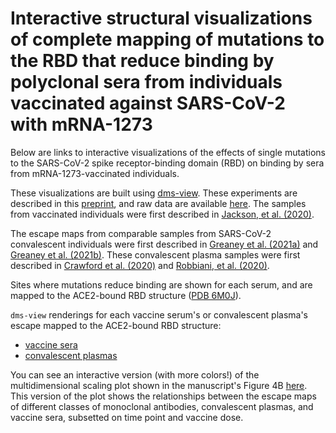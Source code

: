 # Interactive structural visualizations of complete mapping of mutations to the RBD that reduce binding by polyclonal sera from individuals vaccinated against SARS-CoV-2 with mRNA-1273

Below are links to interactive visualizations of the effects of single mutations to the SARS-CoV-2 spike receptor-binding domain (RBD) on binding by sera from mRNA-1273-vaccinated individuals.

These visualizations are built using [dms-view](https://dms-view.github.io/docs/).
These experiments are described in this [preprint](https://www.biorxiv.org/content/10.1101/2021.04.14.439844v1?ct=), and raw data are available [here](https://github.com/jbloomlab/SARS-CoV-2-RBD_MAP_Moderna/blob/main/results/supp_data/moderna_convalescent_all_raw_data.csv).
The samples from vaccinated individuals were first described in [Jackson, et al. (2020)](https://www.nejm.org/doi/full/10.1056/nejmoa2022483).

The escape maps from comparable samples from SARS-CoV-2 convalescent individuals were first described in [Greaney et al. (2021a)](https://www.sciencedirect.com/science/article/pii/S1931312821000822) and [Greaney et al. (2021b)](https://www.biorxiv.org/content/10.1101/2021.03.17.435863v1). These convalescent plasma samples were first described in [Crawford et al. (2020)](https://academic.oup.com/jid/article/223/2/197/5916372) and [Robbiani, et al. (2020)](https://www.nature.com/articles/s41586-020-2456-9).

Sites where mutations reduce binding are shown for each serum, and are mapped to the ACE2-bound RBD structure ([PDB 6M0J](https://www.rcsb.org/structure/6M0J)).

`dms-view` renderings for each vaccine serum's or convalescent plasma's escape mapped to the ACE2-bound RBD structure:
 - <a href="https://dms-view.github.io/?markdown-url=https%3A%2F%2Fraw.githubusercontent.com%2Fjbloomlab%2FSARS-CoV-2-RBD_MAP_Moderna%2Fmain%2Fdata%2Fdms-view_metadata.md&pdb-url=https%3A%2F%2Fraw.githubusercontent.com%2Fjbloomlab%2FSARS-CoV-2-RBD_MAP_Moderna%2Fmain%2Fdata%2Fpdbs%2F6M0J.pdb&data-url=https%3A%2F%2Fraw.githubusercontent.com%2Fjbloomlab%2FSARS-CoV-2-RBD_MAP_Moderna%2Fmain%2Fresults%2Fsupp_data%2FModerna_sera_6m0j_dms-view_data.csv&condition=M01+%28day+119%29&site_metric=site_total+escape&mutation_metric=mut_escape+color+ACE2+bind&selected_sites=357%2C362%2C369%2C383%2C384%2C385%2C386%2C456%2C484&protein-data-color=lightgray&protein-other-color=mediumpurple" target="_blank">vaccine sera</a>
 - <a href="https://dms-view.github.io/?markdown-url=https%3A%2F%2Fraw.githubusercontent.com%2Fjbloomlab%2FSARS-CoV-2-RBD_MAP_Moderna%2Fmain%2Fdata%2Fdms-view_metadata.md&pdb-url=https%3A%2F%2Fraw.githubusercontent.com%2Fjbloomlab%2FSARS-CoV-2-RBD_MAP_Moderna%2Fmain%2Fdata%2Fpdbs%2F6M0J.pdb&data-url=https%3A%2F%2Fraw.githubusercontent.com%2Fjbloomlab%2FSARS-CoV-2-RBD_MAP_Moderna%2Fmain%2Fresults%2Fsupp_data%2Fall_convalescent_6m0j_dms-view_data.csv&condition=12C_d152&site_metric=site_total+escape&mutation_metric=mut_escape+color+ACE2+bind&selected_sites=443%2C444%2C446%2C447%2C448%2C449%2C450%2C452%2C455%2C456%2C470%2C473%2C483%2C484%2C486%2C487%2C490%2C493%2C494%2C496%2C499&protein-data-color=lightgray&protein-other-color=mediumpurple" target="_blank">convalescent plasmas</a>

You can see an interactive version (with more colors!) of the multidimensional scaling plot shown in the manuscript's Figure 4B <a href="mds.html" target="_blank">here</a>. This version of the plot shows the relationships between the escape maps of different classes of monoclonal antibodies, convalescent plasmas, and vaccine sera, subsetted on time point and vaccine dose.

